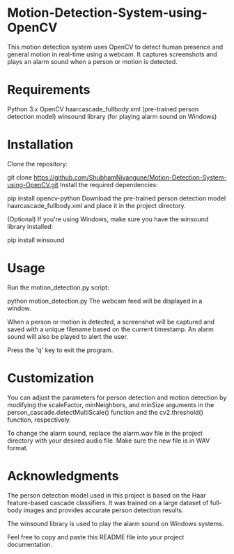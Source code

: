# Motion-Detection-System-using-OpenCV

This motion detection system uses OpenCV to detect human presence and general motion in real-time using a webcam. It captures screenshots and plays an alarm sound when a person or motion is detected.

# Requirements
Python 3.x
OpenCV
haarcascade_fullbody.xml (pre-trained person detection model)
winsound library (for playing alarm sound on Windows)

# Installation
Clone the repository:

git clone https://github.com/ShubhamNivangune/Motion-Detection-System-using-OpenCV.git
Install the required dependencies:

pip install opencv-python
Download the pre-trained person detection model haarcascade_fullbody.xml and place it in the project directory.

(Optional) If you're using Windows, make sure you have the winsound library installed:

pip install winsound

# Usage
Run the motion_detection.py script:

python motion_detection.py
The webcam feed will be displayed in a window.

When a person or motion is detected, a screenshot will be captured and saved with a unique filename based on the current timestamp. An alarm sound will also be played to alert the user.

Press the 'q' key to exit the program.

# Customization
You can adjust the parameters for person detection and motion detection by modifying the scaleFactor, minNeighbors, and minSize arguments in the person_cascade.detectMultiScale() function and the cv2.threshold() function, respectively.

To change the alarm sound, replace the alarm.wav file in the project directory with your desired audio file. Make sure the new file is in WAV format.

# Acknowledgments
The person detection model used in this project is based on the Haar feature-based cascade classifiers. It was trained on a large dataset of full-body images and provides accurate person detection results.

The winsound library is used to play the alarm sound on Windows systems.

Feel free to copy and paste this README file into your project documentation.
